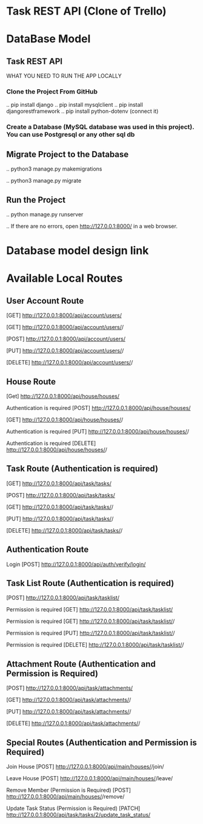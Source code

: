 # Task REST API (Clone of Trello)

# DataBase Model

## Task REST API
WHAT YOU NEED TO RUN THE APP LOCALLY
### Clone the Project From GitHub


.. pip install django 
.. pip install mysqlclient 
.. pip install djangorestframework 
.. pip install python-dotenv (connect it)

### Create a Database (MySQL database was used in this project). You can use Postgresql or any other sql db

## Migrate Project to the Database

.. python3 manage.py makemigrations

.. python3 manage.py migrate
## Run the Project

.. python manage.py runserver

.. If there are no errors, open http://127.0.0.1:8000/ in a web browser.

# Database model design link

# Available Local Routes

## User Account Route

[GET] http://127.0.0.1:8000/api/account/users/

[GET] http://127.0.0.1:8000/api/account/users/<ID>/

[POST] http://127.0.0.1:8000/api/account/users/

[PUT] http://127.0.0.1:8000/api/account/users/<ID>/

[DELETE] http://127.0.0.1:8000/api/account/users/<ID>/

## House Route

[Get] http://127.0.0.1:8000/api/house/houses/

Authentication is required
[POST] http://127.0.0.1:8000/api/house/houses/

[GET] http://127.0.0.1:8000/api/house/houses/<ID>/

Authentication is required
[PUT] http://127.0.0.1:8000/api/house/houses/<ID>/

Authentication is required
[DELETE] http://127.0.0.1:8000/api/house/houses/<ID>/

## Task Route (Authentication is required)

[GET] http://127.0.0.1:8000/api/task/tasks/

[POST] http://127.0.0.1:8000/api/task/tasks/

[GET] http://127.0.0.1:8000/api/task/tasks/<ID>/

[PUT] http://127.0.0.1:8000/api/task/tasks/<ID>/

[DELETE] http://127.0.0.1:8000/api/task/tasks/<ID>/

## Authentication Route

Login
[POST] http://127.0.0.1:8000/api/auth/verify/login/


## Task List Route (Authentication is required)

[POST] http://127.0.0.1:8000/api/task/tasklist/

Permission is required
[GET] http://127.0.0.1:8000/api/task/tasklist/

Permission is required
[GET] http://127.0.0.1:8000/api/task/tasklist/<ID>/

Permission is required
[PUT] http://127.0.0.1:8000/api/task/tasklist/<ID>/

Permission is required
[DELETE] http://127.0.0.1:8000/api/task/tasklist/<ID>/


## Attachment Route (Authentication and Permission is Required)

[POST] http://127.0.0.1:8000/api/task/attachments/

[GET] http://127.0.0.1:8000/api/task/attachments/<ID>/

[PUT] http://127.0.0.1:8000/api/task/attachments/<ID>/

[DELETE] http://127.0.0.1:8000/api/task/attachments/<ID>/

## Special Routes (Authentication and Permission is Required)

Join House
[POST] http://127.0.0.1:8000/api/main/houses/<ID>/join/

Leave House
[POST] http://127.0.0.1:8000/api/main/houses/<ID>/leave/

Remove Member (Permission is Required)
[POST] http://127.0.0.1:8000/api/main/houses/<ID>/remove/

Update Task Status (Permission is Required)
[PATCH] http://127.0.0.1:8000/api/task/tasks/2/update_task_status/
